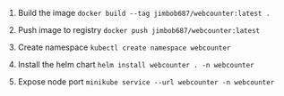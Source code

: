 1. Build the image `docker build --tag jimbob687/webcounter:latest .`

2. Push image to registry `docker push jimbob687/webcounter:latest`

3. Create namespace `kubectl create namespace webcounter`

4. Install the helm chart `helm install webcounter . -n webcounter`

5. Expose node port `minikube service --url webcounter -n webcounter`  
